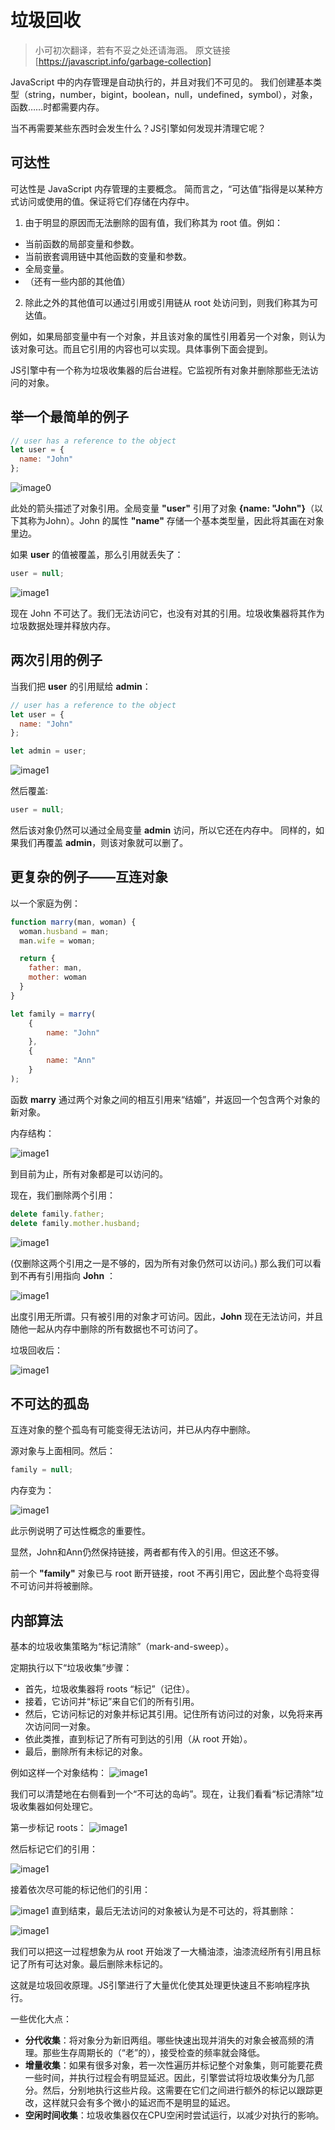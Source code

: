 # 垃圾回收
> 小可初次翻译，若有不妥之处还请海涵。
> 原文链接 [https://javascript.info/garbage-collection]
>

JavaScript 中的内存管理是自动执行的，并且对我们不可见的。
我们创建基本类型（string，number，bigint，boolean，null，undefined，symbol），对象，函数……时都需要内存。

当不再需要某些东西时会发生什么？JS引擎如何发现并清理它呢？


## 可达性
可达性是 JavaScript 内存管理的主要概念。
简而言之，“可达值”指得是以某种方式访问​​或使用的值。保证将它们存储在内存中。

1. 由于明显的原因而无法删除的固有值，我们称其为 root 值。例如：

 - 当前函数的局部变量和参数。
 - 当前嵌套调用链中其他函数的变量和参数。
 - 全局变量。
 - （还有一些内部的其他值）


2. 除此之外的其他值可以通过引用或引用链从 root 处访问到，则我们称其为可达值。

例如，如果局部变量中有一个对象，并且该对象的属性引用着另一个对象，则认为该对象可达。而且它引用的内容也可以实现。具体事例下面会提到。

JS引擎中有一个称为垃圾收集器的后台进程。它监视所有对象并删除那些无法访问的对象。


## 举一个最简单的例子

```js
// user has a reference to the object
let user = {
  name: "John"
};
```

![image0](/assets/image/image0.png)

此处的箭头描述了对象引用。全局变量 **"user"** 引用了对象 **{name: "John"}**（以下其称为John）。John 的属性 **"name"** 存储一个基本类型量，因此将其画在对象里边。

如果 **user** 的值被覆盖，那么引用就丢失了：
```js
user = null;
```

![image1](/assets/image/image1.png)

现在 John 不可达了。我们无法访问它，也没有对其的引用。垃圾收集器将其作为垃圾数据处理并释放内存。

## 两次引用的例子

当我们把 **user** 的引用赋给 **admin**：

```js
// user has a reference to the object
let user = {
  name: "John"
};

let admin = user;
```

![image1](/assets/image/image2.png)


然后覆盖:
```js
user = null;
```

然后该对象仍然可以通过全局变量 **admin** 访问，所以它还在内存中。
同样的，如果我们再覆盖 **admin**，则该对象就可以删了。

## 更复杂的例子——互连对象

以一个家庭为例：
```js
function marry(man, woman) {
  woman.husband = man;
  man.wife = woman;

  return {
    father: man,
    mother: woman
  }
}

let family = marry(
	{
		name: "John"
	}, 
	{
		name: "Ann"
	}
);
```

函数 **marry** 通过两个对象之间的相互引用来“结婚”，并返回一个包含两个对象的新对象。

内存结构：

![image1](/assets/image/image3.png)

到目前为止，所有对象都是可以访问的。

现在，我们删除两个引用：

```js
delete family.father;
delete family.mother.husband;
```
![image1](/assets/image/image4.png)

(仅删除这两个引用之一是不够的，因为所有对象仍然可以访问。)
那么我们可以看到不再有引用指向 **John** ：

![image1](/assets/image/image5.png)

出度引用无所谓。只有被引用的对象才可访问。因此，**John** 现在无法访问，并且随他一起从内存中删除的所有数据也不可访问了。

垃圾回收后：

![image1](/assets/image/image6.png)

## 不可达的孤岛

互连对象的整个孤岛有可能变得无法访问，并已从内存中删除。

源对象与上面相同。然后：

```js
family = null;
```

内存变为：

![image1](/assets/image/image7.png)

此示例说明了可达性概念的重要性。

显然，John和Ann仍然保持链接，两者都有传入的引用。但这还不够。

前一个 **"family"** 对象已与 root 断开链接，root 不再引用它，因此整个岛将变得不可访问并将被删除。


## 内部算法
基本的垃圾收集策略为“标记清除”（mark-and-sweep）。

定期执行以下“垃圾收集”步骤：

 - 首先，垃圾收集器将 roots “标记”（记住）。
 - 接着，它访问并“标记”来自它们的所有引用。
 - 然后，它访问标记的对象并标记其引用。记住所有访问过的对象，以免将来再次访问同一对象。
 - 依此类推，直到标记了所有可到达的引用（从 root 开始）。
 - 最后，删除所有未标记的对象。

例如这样一个对象结构：
![image1](/assets/image/image8.png)


我们可以清楚地在右侧看到一个“不可达的岛屿”。现在，让我们看看“标记清除”垃圾收集器如何处理它。

第一步标记 roots：
![image1](/assets/image/image9.png)

然后标记它们的引用：


![image1](/assets/image/image10.png)

接着依次尽可能的标记他们的引用：

![image1](/assets/image/image11.png)
直到结束，最后无法访问的对象被认为是不可达的，将其删除：

![image1](/assets/image/image12.png)

我们可以把这一过程想象为从 root 开始泼了一大桶油漆，油漆流经所有引用且标记了所有可达对象。最后删除未标记的。

这就是垃圾回收原理。JS引擎进行了大量优化使其处理更快速且不影响程序执行。

一些优化大点：

 - **分代收集**：将对象分为新旧两组。哪些快速出现并消失的对象会被高频的清理。那些生存周期长的（“老”的），接受检查的频率就会降低。
 - **增量收集**：如果有很多对象，若一次性遍历并标记整个对象集，则可能要花费一些时间，并执行过程会有明显延迟。因此，引擎尝试将垃圾收集分为几部分。然后，分别地执行这些片段。这需要在它们之间进行额外的标记以跟踪更改，这样就只会有多个微小的延迟而不是明显的延迟。
 - **空闲时间收集**：垃圾收集器仅在CPU空闲时尝试运行，以减少对执行的影响。

